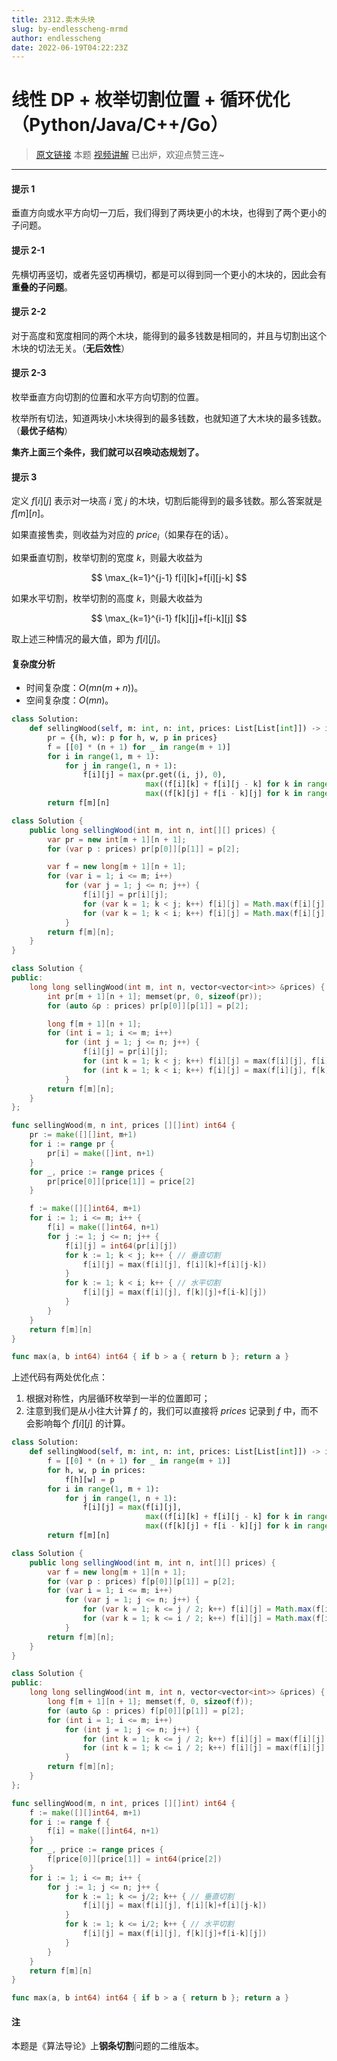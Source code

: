 ```yaml
---
title: 2312.卖木头块
slug: by-endlesscheng-mrmd
author: endlesscheng
date: 2022-06-19T04:22:23Z
---
```

# 线性 DP + 枚举切割位置 + 循环优化（Python/Java/C++/Go）
 
> [原文链接](https://leetcode.cn/problems/selling-pieces-of-wood/solution/by-endlesscheng-mrmd)
本题 [视频讲解](https://www.bilibili.com/video/BV1CW4y1k7B3) 已出炉，欢迎点赞三连~

---

#### 提示 1

垂直方向或水平方向切一刀后，我们得到了两块更小的木块，也得到了两个更小的子问题。

#### 提示 2-1

先横切再竖切，或者先竖切再横切，都是可以得到同一个更小的木块的，因此会有**重叠的子问题**。

#### 提示 2-2

对于高度和宽度相同的两个木块，能得到的最多钱数是相同的，并且与切割出这个木块的切法无关。（**无后效性**）

#### 提示 2-3

枚举垂直方向切割的位置和水平方向切割的位置。

枚举所有切法，知道两块小木块得到的最多钱数，也就知道了大木块的最多钱数。（**最优子结构**）

**集齐上面三个条件，我们就可以召唤动态规划了。**

#### 提示 3

定义 $f[i][j]$ 表示对一块高 $i$ 宽 $j$ 的木块，切割后能得到的最多钱数。那么答案就是 $f[m][n]$。

如果直接售卖，则收益为对应的 $\textit{price}_i$（如果存在的话）。

如果垂直切割，枚举切割的宽度 $k$，则最大收益为

$$
\max_{k=1}^{j-1} f[i][k]+f[i][j-k]
$$

如果水平切割，枚举切割的高度 $k$，则最大收益为

$$
\max_{k=1}^{i-1} f[k][j]+f[i-k][j]
$$

取上述三种情况的最大值，即为 $f[i][j]$。

#### 复杂度分析

- 时间复杂度：$O(mn(m+n))$。
- 空间复杂度：$O(mn)$。

```Python [sol1-Python3]
class Solution:
    def sellingWood(self, m: int, n: int, prices: List[List[int]]) -> int:
        pr = {(h, w): p for h, w, p in prices}
        f = [[0] * (n + 1) for _ in range(m + 1)]
        for i in range(1, m + 1):
            for j in range(1, n + 1):
                f[i][j] = max(pr.get((i, j), 0),
                              max((f[i][k] + f[i][j - k] for k in range(1, j)), default=0),  # 垂直切割
                              max((f[k][j] + f[i - k][j] for k in range(1, i)), default=0))  # 水平切割
        return f[m][n]
```

```java [sol1-Java]
class Solution {
    public long sellingWood(int m, int n, int[][] prices) {
        var pr = new int[m + 1][n + 1];
        for (var p : prices) pr[p[0]][p[1]] = p[2];

        var f = new long[m + 1][n + 1];
        for (var i = 1; i <= m; i++)
            for (var j = 1; j <= n; j++) {
                f[i][j] = pr[i][j];
                for (var k = 1; k < j; k++) f[i][j] = Math.max(f[i][j], f[i][k] + f[i][j - k]); // 垂直切割
                for (var k = 1; k < i; k++) f[i][j] = Math.max(f[i][j], f[k][j] + f[i - k][j]); // 水平切割
            }
        return f[m][n];
    }
}
```

```C++ [sol1-C++]
class Solution {
public:
    long long sellingWood(int m, int n, vector<vector<int>> &prices) {
        int pr[m + 1][n + 1]; memset(pr, 0, sizeof(pr));
        for (auto &p : prices) pr[p[0]][p[1]] = p[2];

        long f[m + 1][n + 1];
        for (int i = 1; i <= m; i++)
            for (int j = 1; j <= n; j++) {
                f[i][j] = pr[i][j];
                for (int k = 1; k < j; k++) f[i][j] = max(f[i][j], f[i][k] + f[i][j - k]); // 垂直切割
                for (int k = 1; k < i; k++) f[i][j] = max(f[i][j], f[k][j] + f[i - k][j]); // 水平切割
            }
        return f[m][n];
    }
};
```

```go [sol1-Go]
func sellingWood(m, n int, prices [][]int) int64 {
	pr := make([][]int, m+1)
	for i := range pr {
		pr[i] = make([]int, n+1)
	}
	for _, price := range prices {
		pr[price[0]][price[1]] = price[2]
	}

	f := make([][]int64, m+1)
	for i := 1; i <= m; i++ {
		f[i] = make([]int64, n+1)
		for j := 1; j <= n; j++ {
			f[i][j] = int64(pr[i][j])
			for k := 1; k < j; k++ { // 垂直切割
				f[i][j] = max(f[i][j], f[i][k]+f[i][j-k])
			}
			for k := 1; k < i; k++ { // 水平切割
				f[i][j] = max(f[i][j], f[k][j]+f[i-k][j])
			}
		}
	}
	return f[m][n]
}

func max(a, b int64) int64 { if b > a { return b }; return a }
```

上述代码有两处优化点：

1. 根据对称性，内层循环枚举到一半的位置即可；
2. 注意到我们是从小往大计算 $f$ 的，我们可以直接将 $\textit{prices}$ 记录到 $f$ 中，而不会影响每个 $f[i][j]$ 的计算。

```Python [sol2-Python3]
class Solution:
    def sellingWood(self, m: int, n: int, prices: List[List[int]]) -> int:
        f = [[0] * (n + 1) for _ in range(m + 1)]
        for h, w, p in prices:
            f[h][w] = p
        for i in range(1, m + 1):
            for j in range(1, n + 1):
                f[i][j] = max(f[i][j],
                              max((f[i][k] + f[i][j - k] for k in range(1, j // 2 + 1)), default=0),  # 垂直切割
                              max((f[k][j] + f[i - k][j] for k in range(1, i // 2 + 1)), default=0))  # 水平切割
        return f[m][n]
```

```java [sol2-Java]
class Solution {
    public long sellingWood(int m, int n, int[][] prices) {
        var f = new long[m + 1][n + 1];
        for (var p : prices) f[p[0]][p[1]] = p[2];
        for (var i = 1; i <= m; i++)
            for (var j = 1; j <= n; j++) {
                for (var k = 1; k <= j / 2; k++) f[i][j] = Math.max(f[i][j], f[i][k] + f[i][j - k]); // 垂直切割
                for (var k = 1; k <= i / 2; k++) f[i][j] = Math.max(f[i][j], f[k][j] + f[i - k][j]); // 水平切割
            }
        return f[m][n];
    }
}
```

```C++ [sol2-C++]
class Solution {
public:
    long long sellingWood(int m, int n, vector<vector<int>> &prices) {
        long f[m + 1][n + 1]; memset(f, 0, sizeof(f));
        for (auto &p : prices) f[p[0]][p[1]] = p[2];
        for (int i = 1; i <= m; i++)
            for (int j = 1; j <= n; j++) {
                for (int k = 1; k <= j / 2; k++) f[i][j] = max(f[i][j], f[i][k] + f[i][j - k]); // 垂直切割
                for (int k = 1; k <= i / 2; k++) f[i][j] = max(f[i][j], f[k][j] + f[i - k][j]); // 水平切割
            }
        return f[m][n];
    }
};
```

```go [sol2-Go]
func sellingWood(m, n int, prices [][]int) int64 {
	f := make([][]int64, m+1)
	for i := range f {
		f[i] = make([]int64, n+1)
	}
	for _, price := range prices {
		f[price[0]][price[1]] = int64(price[2])
	}
	for i := 1; i <= m; i++ {
		for j := 1; j <= n; j++ {
			for k := 1; k <= j/2; k++ { // 垂直切割
				f[i][j] = max(f[i][j], f[i][k]+f[i][j-k])
			}
			for k := 1; k <= i/2; k++ { // 水平切割
				f[i][j] = max(f[i][j], f[k][j]+f[i-k][j])
			}
		}
	}
	return f[m][n]
}

func max(a, b int64) int64 { if b > a { return b }; return a }
```

#### 注

本题是《算法导论》上**钢条切割**问题的二维版本。



